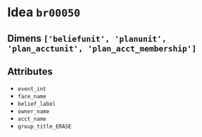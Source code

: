 # Idea `br00050`

## Dimens `['beliefunit', 'planunit', 'plan_acctunit', 'plan_acct_membership']`

## Attributes
- `event_int`
- `face_name`
- `belief_label`
- `owner_name`
- `acct_name`
- `group_title_ERASE`

